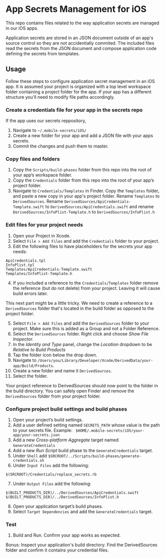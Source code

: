 # App Secrets Management for iOS

This repo contains files related to the way application secrets are managed in our iOS apps.

Application secrets are stored in an JSON document outside of an app's source control so they are not accidentially commited. The included files read the secrets from the JSON document and compose application code defining the secrets from templates.


## Usage

Follow these steps to configure application secret management in an iOS app.  It is assumed your project is organized with a top level workspace folder containing a project folder for the app.  If your app has a different structure you'll need to modify file paths accordingly.


### Create a credentials file for your app in the secrets repo

If the app uses our secrets reppository, 
1. Navigate to `~/.mobile-secrets/iOS/`
2. Create a new folder for your app and add a JSON file with your apps secrets.  
3. Commit the changes and push them to master.


### Copy files and folders

1. Copy the `Scripts/build-phases` folder from this repo into the root of your app’s workspace folder.
2. Copy the `Credentials` folder from this repo into the root of your app’s project folder.
3. Navigate to `Credentials/Templates` in Finder. Copy the `Templates` folder, and paste a new copy in your app's project folder.  Rename `Templates` to `DerivedSources`.  Rename `DerivedSources/ApiCredentials-Template.swift` to `DerivedSources/ApiCredentials.swift` and rename `DerivedSources/InfoPlist-Template.h` to `DerivedSources/InfoPlist.h`


### Edit files for your project needs

1. Open your Project in Xcode. 
2. Select `File > Add Files` and add the `Credentials` folder to your project.
3. Edit the following files to have placeholders for the secrets your app needs:
```
ApiCredentials.tpl
InfoPlist.tpl 
Templates/ApiCredentials-Template.swift
Templates/InfoPlist-Template.h
```
4. If you included a reference to the `Credentials/Templates` folder remove the reference (but do not delete) from your project. Leaving it will cause build errors later.

This next part might be a little tricky.  We need to create a reference to a `DerivedSources` folder that's located in the build folder as opposed to the project folder.

5. Select `File > Add Files` and add the `DerivedSources` folder to your project.  Make sure this is added as a Group and not a Folder Reference.
6. Select the `DerivedSources` folder. Right click and choose *Show File Inspector*.
7. In the *Identity and Type* panel, change the *Location* dropdown to be *Relative to Build Products*
8. Tap the folder icon below the drop down.
9. Navigate to `/Users/you/Library/Developer/Xcode/DerivedData/your-app/Build/Products`.  
10. Create a new folder and name it `DerivedSources`.
11. Select the folder.  

Your project reference to DerivedSources should now point to the folder in the build directory. You can safely open Finder and remove the `DerivedSources` folder from your project folder.


### Configure project build settings and build phases

1. Open your project’s build settings.  
2. Add a user defined setting named `SECRETS_PATH` whose value is the path to your secrets file. Example: 
``` $HOME/.mobile-secrets/iOS/your-app/your-secrets.json```
3. Add a new *Cross-platform Aggregate* target named `GenerateCredentials`
4. Add a new *Run Script* build phase to the `GenerateCredentials` target.
5. Under `Shell` add `$SRCROOT/../Scripts/build-phases/generate-credentials.sh`
6. Under `Input Files` add the following:
```
$(SRCROOT)/Credentials/replace_secrets.rb
```
7. Under `Output Files` add the following:
```
$(BUILT_PRODUCTS_DIR)/../DerivedSources/ApiCredentials.swift
$(BUILT_PRODUCTS_DIR)/../DerivedSources/InfoPlist.h
```
8. Open your application target’s build phases.
9. Select `Target Dependencies` and add the `GenerateCredentials` target.


### Test

1. Build and Run. Confirm your app works as expected.  

Bonus: Inspect your application's build directory. Find the DerivedSources folder and confirm it contains your credential files.



